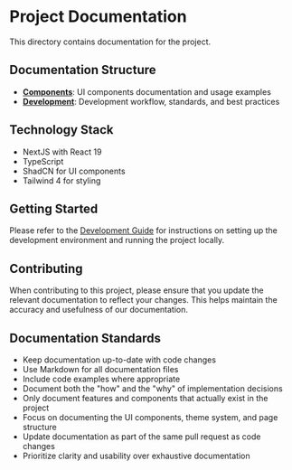# Project Documentation

This directory contains documentation for the project.

## Documentation Structure

- **[Components](./components.md)**: UI components documentation and usage examples
- **[Development](./development.md)**: Development workflow, standards, and best practices

## Technology Stack

- NextJS with React 19
- TypeScript
- ShadCN for UI components
- Tailwind 4 for styling

## Getting Started

Please refer to the [Development Guide](./development.md#getting-started) for instructions on setting up the development environment and running the project locally.

## Contributing

When contributing to this project, please ensure that you update the relevant documentation to reflect your changes. This helps maintain the accuracy and usefulness of our documentation.

## Documentation Standards

- Keep documentation up-to-date with code changes
- Use Markdown for all documentation files
- Include code examples where appropriate
- Document both the "how" and the "why" of implementation decisions
- Only document features and components that actually exist in the project
- Focus on documenting the UI components, theme system, and page structure
- Update documentation as part of the same pull request as code changes
- Prioritize clarity and usability over exhaustive documentation
